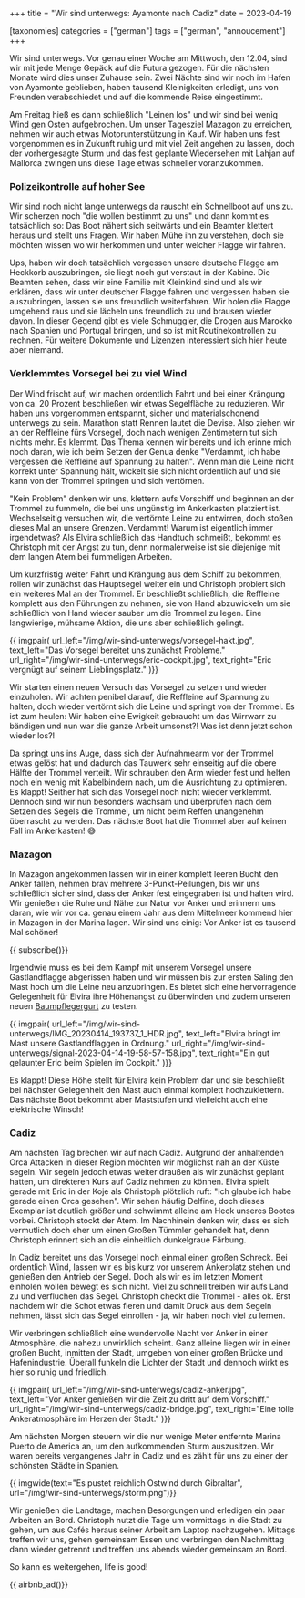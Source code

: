 +++
title = "Wir sind unterwegs: Ayamonte nach Cadiz"
date = 2023-04-19

[taxonomies]
categories = ["german"]
tags = ["german", "annoucement"]
+++

Wir sind unterwegs. Vor genau einer Woche am Mittwoch, den 12.04, sind wir mit jede Menge Gepäck auf die Futura gezogen. Für die nächsten Monate wird dies unser Zuhause sein. Zwei Nächte sind wir noch im Hafen von Ayamonte geblieben, haben tausend Kleinigkeiten erledigt, uns von Freunden verabschiedet und auf die kommende Reise eingestimmt.

Am Freitag hieß es dann schließlich "Leinen los" und wir sind bei wenig Wind gen Osten aufgebrochen. Um unser Tagesziel Mazagon zu erreichen, nehmen wir auch etwas Motorunterstützung in Kauf. Wir haben uns fest vorgenommen es in Zukunft ruhig und mit viel Zeit angehen zu lassen, doch der vorhergesagte Sturm und das fest geplante Wiedersehen mit Lahjan auf Mallorca zwingen uns diese Tage etwas schneller voranzukommen.

<!-- more -->

### Polizeikontrolle auf hoher See

Wir sind noch nicht lange unterwegs da rauscht ein Schnellboot auf uns zu. Wir scherzen noch "die wollen bestimmt zu uns" und dann kommt es tatsächlich so: Das Boot nähert sich seitwärts und ein Beamter klettert heraus und stellt uns Fragen. Wir haben Mühe ihn zu verstehen, doch sie möchten wissen wo wir herkommen und unter welcher Flagge wir fahren. 

Ups, haben wir doch tatsächlich vergessen unsere deutsche Flagge am Heckkorb auszubringen, sie liegt noch gut verstaut in der Kabine. Die Beamten sehen, dass wir eine Familie mit Kleinkind sind und als wir erklären, dass wir unter deutscher Flagge fahren und vergessen haben sie auszubringen, lassen sie uns freundlich weiterfahren. Wir holen die Flagge umgehend raus und sie lächeln uns freundlich zu und brausen wieder davon. In dieser Gegend gibt es viele Schmuggler, die Drogen aus Marokko nach Spanien und Portugal bringen, und so ist mit Routinekontrollen zu rechnen. Für weitere Dokumente und Lizenzen interessiert sich hier heute aber niemand.


### Verklemmtes Vorsegel bei zu viel Wind

Der Wind frischt auf, wir machen ordentlich Fahrt und bei einer Krängung von ca. 20 Prozent beschließen wir etwas Segelfläche zu reduzieren. Wir haben uns vorgenommen entspannt, sicher und materialschonend unterwegs zu sein. Marathon statt Rennen lautet die Devise. Also ziehen wir an der Reffleine fürs Vorsegel, doch nach wenigen Zentimetern tut sich nichts mehr. Es klemmt. Das Thema kennen wir bereits und ich erinne mich noch daran, wie ich beim Setzen der Genua denke "Verdammt, ich habe vergessen die Reffleine auf Spannung zu halten". Wenn man die Leine nicht korrekt unter Spannung hält, wickelt sie sich nicht ordentlich auf und sie kann von der Trommel springen und sich vertörnen.

"Kein Problem" denken wir uns, klettern aufs Vorschiff und beginnen an der Trommel zu fummeln, die bei uns ungünstig im Ankerkasten platziert ist. Wechselseitig versuchen wir, die vertörnte Leine zu entwirren, doch stoßen dieses Mal an unsere Grenzen. Verdammt! Warum ist eigentlich immer irgendetwas? Als Elvira schließlich das Handtuch schmeißt, bekommt es Christoph mit der Angst zu tun, denn normalerweise ist sie diejenige mit dem langen Atem bei fummeligen Arbeiten.

Um kurzfristig weiter Fahrt und Krängung aus dem Schiff zu bekommen, rollen wir zunächst das Hauptsegel weiter ein und Christoph probiert sich ein weiteres Mal an der Trommel. Er beschließt schließlich, die Reffleine komplett aus den Führungen zu nehmen, sie von Hand abzuwickeln um sie schließlich von Hand wieder sauber um die Trommel zu legen. Eine langwierige, mühsame Aktion, die uns aber schließlich gelingt.

{{ imgpair(
  url_left="/img/wir-sind-unterwegs/vorsegel-hakt.jpg",
  text_left="Das Vorsegel bereitet uns zunächst Probleme."
  url_right="/img/wir-sind-unterwegs/eric-cockpit.jpg",
  text_right="Eric vergnügt auf seinem Lieblingsplatz."
)}}


Wir starten einen neuen Versuch das Vorsegel zu setzen und wieder einzuholen. Wir achten penibel darauf, die Reffleine auf Spannung zu halten, doch wieder vertörnt sich die Leine und springt von der Trommel. Es ist zum heulen: Wir haben eine Ewigkeit gebraucht um das Wirrwarr zu bändigen und nun war die ganze Arbeit umsonst?! Was ist denn jetzt schon wieder los?!

Da springt uns ins Auge, dass sich der Aufnahmearm vor der Trommel etwas gelöst hat und dadurch das Tauwerk sehr einseitig auf die obere Hälfte der Trommel verteilt. Wir schrauben den Arm wieder fest und helfen noch ein wenig mit Kabelbindern nach, um die Ausrichtung zu optimieren. Es klappt! Seither hat sich das Vorsegel noch nicht wieder verklemmt. Dennoch sind wir nun besonders wachsam und überprüfen nach dem Setzen des Segels die Trommel, um nicht beim Reffen unangenehm überrascht zu werden. Das nächste Boot hat die Trommel aber auf keinen Fall im Ankerkasten! 😅

### Mazagon

In Mazagon angekommen lassen wir in einer komplett leeren Bucht den Anker fallen, nehmen brav mehrere 3-Punkt-Peilungen, bis wir uns schließlich sicher sind, dass der Anker fest eingegraben ist und halten wird. Wir genießen die Ruhe und Nähe zur Natur vor Anker und erinnern uns daran, wie wir vor ca. genau einem Jahr aus dem Mittelmeer kommend hier in Mazagon in der Marina lagen. Wir sind uns einig: Vor Anker ist es tausend Mal schöner!

{{ subscribe()}}

Irgendwie muss es bei dem Kampf mit unserem Vorsegel unsere Gastlandflagge abgerissen haben und wir müssen bis zur ersten Saling den Mast hoch um die Leine neu anzubringen. Es bietet sich eine hervorragende Gelegenheit für Elvira ihre Höhenangst zu überwinden und zudem unseren neuen [Baumpflegergurt](https://www.amazon.de/-/en/gp/product/B015MQH2TS) zu testen.

{{ imgpair(
  url_left="/img/wir-sind-unterwegs/IMG_20230414_193737_1_HDR.jpg",
  text_left="Elvira bringt im Mast unsere Gastlandflaggen in Ordnung."
  url_right="/img/wir-sind-unterwegs/signal-2023-04-14-19-58-57-158.jpg",
  text_right="Ein gut gelaunter Eric beim Spielen im Cockpit."
)}}


Es klappt! Diese Höhe stellt für Elvira kein Problem dar und sie beschließt bei nächster Gelegenheit den Mast auch einmal komplett hochzuklettern. Das nächste Boot bekommt aber Maststufen und vielleicht auch eine elektrische Winsch!

### Cadiz

Am nächsten Tag brechen wir auf nach Cadiz. Aufgrund der anhaltenden Orca Attacken in dieser Region möchten wir möglichst nah an der Küste segeln. Wir segeln jedoch etwas weiter draußen als wir zunächst geplant hatten, um direkteren Kurs auf Cadiz nehmen zu können. Elvira spielt gerade mit Eric in der Koje als Christoph plötzlich ruft: "Ich glaube ich habe gerade einen Orca gesehen". Wir sehen häufig Delfine, doch dieses Exemplar ist deutlich größer und schwimmt alleine am Heck unseres Bootes vorbei. Christoph stockt der Atem. Im Nachhinein denken wir, dass es sich vermutlich doch eher um einen Großen Tümmler gehandelt hat, denn Christoph erinnert sich an die einheitlich dunkelgraue Färbung.

In Cadiz bereitet uns das Vorsegel noch einmal einen großen Schreck. Bei ordentlich Wind, lassen wir es bis kurz vor unserem Ankerplatz stehen und genießen den Antrieb der Segel. Doch als wir es im letzten Moment einholen wollen bewegt es sich nicht. Viel zu schnell treiben wir aufs Land zu und verfluchen das Segel. Christoph checkt die Trommel - alles ok. Erst nachdem wir die Schot etwas fieren und damit Druck aus dem Segeln nehmen, lässt sich das Segel einrollen - ja, wir haben noch viel zu lernen.

Wir verbringen schließlich eine wundervolle Nacht vor Anker in einer Atmosphäre, die nahezu unwirklich scheint. Ganz alleine liegen wir in einer großen Bucht, inmitten der Stadt, umgeben von einer großen Brücke und Hafenindustrie. Überall funkeln die Lichter der Stadt und dennoch wirkt es hier so ruhig und friedlich.

{{ imgpair(
  url_left="/img/wir-sind-unterwegs/cadiz-anker.jpg",
  text_left="Vor Anker genießen wir die Zeit zu dritt auf dem Vorschiff."
  url_right="/img/wir-sind-unterwegs/cadiz-bridge.jpg",
  text_right="Eine tolle Ankeratmosphäre im Herzen der Stadt."
)}}


Am nächsten Morgen steuern wir die nur wenige Meter entfernte Marina Puerto de America an, um den aufkommenden Sturm auszusitzen. Wir waren bereits vergangenes Jahr in Cadiz und es zählt für uns zu einer der schönsten Städte in Spanien.


{{ imgwide(text="Es pustet reichlich Ostwind durch Gibraltar", url="/img/wir-sind-unterwegs/storm.png")}}


Wir genießen die Landtage, machen Besorgungen und erledigen ein paar Arbeiten an Bord. Christoph nutzt die Tage um vormittags in die Stadt zu gehen, um aus Cafés heraus seiner Arbeit am Laptop nachzugehen. Mittags treffen wir uns, gehen gemeinsam Essen und verbringen den Nachmittag dann wieder getrennt und treffen uns abends wieder gemeinsam an Bord.

So kann es weitergehen, life is good!


{{ airbnb_ad()}}

